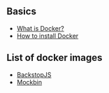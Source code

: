 
## Basics

* [What is Docker?](https://docs.docker.com/installation/)
* [How to install Docker](https://docs.docker.com/installation/)

## List of docker images

* [BackstopJS](/docs/backstopjs.md)
* [Mockbin](/docs/mockbin.md)
